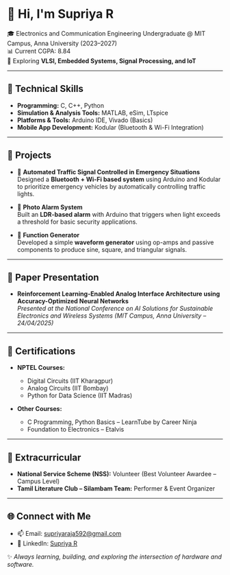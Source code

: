 # 👋 Hi, I'm Supriya R  

🎓 Electronics and Communication Engineering Undergraduate @ MIT Campus, Anna University (2023–2027)  
📊 Current CGPA: 8.84  
🌱 Exploring **VLSI, Embedded Systems, Signal Processing, and IoT**  

---
## 🔧 Technical Skills
- **Programming:** C, C++, Python  
- **Simulation & Analysis Tools:** MATLAB, eSim, LTspice  
- **Platforms & Tools:** Arduino IDE, Vivado (Basics)  
- **Mobile App Development:** Kodular (Bluetooth & Wi-Fi Integration)  

---
## 📌 Projects
- 🚦 **Automated Traffic Signal Controlled in Emergency Situations**  
  Designed a **Bluetooth + Wi-Fi based system** using Arduino and Kodular to prioritize emergency vehicles by automatically controlling traffic lights.  

- 🔔 **Photo Alarm System**  
  Built an **LDR-based alarm** with Arduino that triggers when light exceeds a threshold for basic security applications.  

- 📐 **Function Generator**  
  Developed a simple **waveform generator** using op-amps and passive components to produce sine, square, and triangular signals.  

---
## 📝 Paper Presentation
- **Reinforcement Learning-Enabled Analog Interface Architecture using Accuracy-Optimized Neural Networks**  
  *Presented at the National Conference on AI Solutions for Sustainable Electronics and Wireless Systems (MIT Campus, Anna University – 24/04/2025)*  

---
## 📜 Certifications
- **NPTEL Courses:**  
  - Digital Circuits (IIT Kharagpur)  
  - Analog Circuits (IIT Bombay)  
  - Python for Data Science (IIT Madras)  

- **Other Courses:**  
  - C Programming, Python Basics – LearnTube by Career Ninja  
  - Foundation to Electronics – Etalvis  

---

## 🌟 Extracurricular
- **National Service Scheme (NSS):** Volunteer (Best Volunteer Awardee – Campus Level)  
- **Tamil Literature Club – Silambam Team:** Performer & Event Organizer  

---

## 🌐 Connect with Me
- 📫 Email: [supriyaraja592@gmail.com](mailto:supriyaraja592@gmail.com)  
- 💼 LinkedIn: [Supriya R](https://www.linkedin.com/in/supriya-r)  

✨ *Always learning, building, and exploring the intersection of hardware and software.*  
